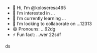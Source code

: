 - 👋 Hi, I’m @koloseresa465
- 👀 I’m interested in ...
- 🌱 I’m currently learning ...
- 💞️ I’m looking to collaborate on ...12313
- 😄 Pronouns: ...62dg
- ⚡ Fun fact: ...wer
22sdf
<!---53wr
koloseresa/koloseresa is a ✨ special ✨ repository beca132useas its `README.md` (this file) appearsf on your GitHub profvvile.
You can click the Preview link to take a look at your changes.
--->
ds
